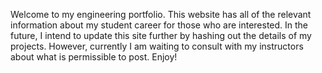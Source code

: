 Welcome to my engineering portfolio. This website has all of the relevant information about my student career for those who are interested.
In the future, I intend to update this site further by hashing out the details of my projects. However, currently I am waiting to consult with my instructors about what is permissible to post.
Enjoy!
